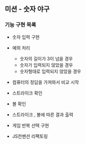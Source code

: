 ## 미션 - 숫자 야구


### 기능 구현 목록


- 숫자 입력 구현

- 예외 처리
    - 숫자의 길이가 3이 넘을 경우
    - 숫자가 입력되지 않았을 경우
    - 숫자형태로 입력되지 않았을 경우
    
- 컴퓨터의 정답을 가져와서 비교 시작

- 스트라이크 확인

- 볼 확인

- 스트라이크 , 볼에 따른 결과 출력

- 게임 반복 선택 구현

- JS컨벤션 리팩토링
